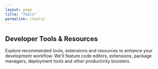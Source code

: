 ```yaml
---
layout: page
title: "Tools"
permalink: /tools/
---
```


## Developer Tools & Resources

Explore recommended tools, extensions and resources to enhance your development workflow. We'll feature code editors, extensions, package managers, deployment tools and other productivity boosters.
